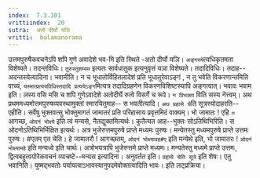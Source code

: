 ```yaml
---
index:  7.3.101
vrittiindex:  20
sutra:  अतो दीर्घो यञि
vritti:  balamanorama 
---
```


उत्तमपुरुषैकवचनेऽपि शपि गुणे अवादेशे भव-मि इति स्थिते -अतो दीर्घो यञि। `अङ्गस्ये`त्यधिकृतमता विशेष्यते। तदन्तविधिः। `तुरुस्तुशम्यम` इत्यतः सार्वधातुक इत्यनुवृत्तं यञा विशेष्यते। तदादिविधिः। तदाह-- अदन्तस्येत्यादिना। भवामीति। न च भूधातोर्विहितलादेशं प्रति भूधातुरेवाऽङ्गं , न तु भवेति विकरणान्तमिति वाच्यं, `यस्मात्प्रत्ययविधिस्तदादि प्रत्ययेऽङ्ग`मित्यत्र तदादिग्रहणेन विकरणविशिष्टस्यापि अङ्गत्वात्। भवावः भवाम इति। लस्य वसि मसि च शपि गुणेऽवादेशे अतोदीर्घे रुत्वे विसर्गे च रूपे। `न विभक्ता` विति सस्य नेत्त्वम्। अथ प्रथममध्यमोत्तमपुरुषव्यवस्थामुक्तां स्मारयितुमाह-- स भवतीत्यादि। `अथ प्रहासे चे`ति सूत्रस्योदाहरति--एहीति। सर्वेषु भुक्तवत्सु भोक्तुमागतं जामातरं प्रति परिहासाय प्रवृत्तमिदं वाक्यम्। भो जामातः ! एहि = आगच्छ, `ओदनं भोक्ष्ये` इति त्वं मन्यसे, नैतद्युक्तमित्यर्थः। कुतैत्यत आह--भुक्तः सोऽतिथिभिरिति। स ओदनोऽतिथिभिर्भिक्षित इत्यर्थः। अत्र भुजेरुत्तमपुरुषे प्राप्ते मध्यमः पुरुषः। मन्येतस्तु मध्यमपुरुषे प्राप्ते उत्तमः पुरुषः। #एतम् एत चेति। हे जामातरौ ! आगच्छतम्, `ओदनं भोक्ष्यावह#ए` इति मन्येथे इति, भो जामातरः ! `ओदनं भोक्ष्यामहे` इति मन्यध्वे इति चार्थः। अत्रोभयत्रापि भुजेरुत्तमे प्राप्ते मध्यमः। मन्यतेस्तु मध्यमे प्राप्ते उत्तमः, द्वित्वबहुत्वयोरेकवचनं व्याचष्टे--मन्यस इत्यादिना। अनुवर्तत इति। `प्रहासे चेति सूत्रे` इति शेषः। एतु भवानिति। युष्मद्भवतोः पर्यायत्वाऽभावस्यानुपदमेवोक्तत्वादिति भावः। इति लट्प्रक्रिया। 

